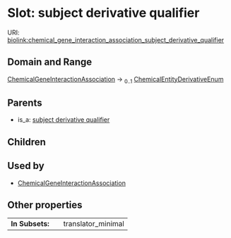
# Slot: subject derivative qualifier




URI: [biolink:chemical_gene_interaction_association_subject_derivative_qualifier](https://w3id.org/biolink/vocab/chemical_gene_interaction_association_subject_derivative_qualifier)


## Domain and Range

[ChemicalGeneInteractionAssociation](ChemicalGeneInteractionAssociation.md) &#8594;  <sub>0..1</sub> [ChemicalEntityDerivativeEnum](ChemicalEntityDerivativeEnum.md)

## Parents

 *  is_a: [subject derivative qualifier](subject_derivative_qualifier.md)

## Children


## Used by

 * [ChemicalGeneInteractionAssociation](ChemicalGeneInteractionAssociation.md)

## Other properties

|  |  |  |
| --- | --- | --- |
| **In Subsets:** | | translator_minimal |

